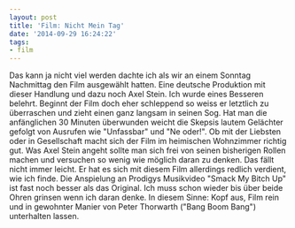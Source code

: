 ```yaml
---
layout: post
title: 'Film: Nicht Mein Tag'
date: '2014-09-29 16:24:22'
tags:
- film
---
```


Das kann ja nicht viel werden dachte ich als wir an einem Sonntag Nachmittag den Film ausgewählt hatten. Eine deutsche Produktion mit dieser Handlung und dazu noch Axel Stein. Ich wurde eines Besseren belehrt.
Beginnt der Film doch eher schleppend so weiss er letztlich zu überraschen und zieht einen ganz langsam in seinen Sog. Hat man die anfänglichen 30 Minuten überwunden weicht die Skepsis lautem Gelächter gefolgt von Ausrufen wie "Unfassbar" und "Ne oder!". Ob mit der Liebsten oder in Gesellschaft macht sich der Film im heimischen Wohnzimmer richtig gut.
Was Axel Stein angeht sollte man sich frei von seinen bisherigen Rollen machen und versuchen so wenig wie möglich daran zu denken. Das fällt nicht immer leicht. Er hat es sich mit diesem Film allerdings redlich verdient, wie ich finde.
Die Anspielung an Prodigys Musikvideo "Smack My Bitch Up" ist fast noch besser als das Original. Ich muss schon wieder bis über beide Ohren grinsen wenn ich daran denke. In diesem Sinne: Kopf aus, Film rein und in gewohnter Manier von Peter Thorwarth ("Bang Boom Bang") unterhalten lassen.